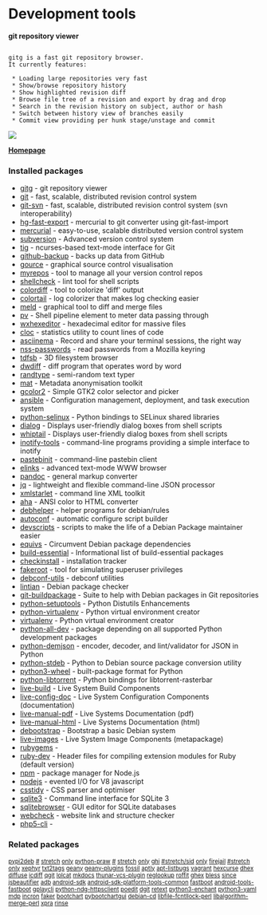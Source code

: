 # Development tools

__git repository viewer__

```

gitg is a fast git repository browser.
It currently features:

 * Loading large repositories very fast
 * Show/browse repository history
 * Show highlighted revision diff
 * Browse file tree of a revision and export by drag and drop
 * Search in the revision history on subject, author or hash
 * Switch between history view of branches easily
 * Commit view providing per hunk stage/unstage and commit

```

![](https://screenshots.debian.net/thumbnail/gitg/)


 **[Homepage](https://live.gnome.org/Gitg)**

### Installed packages

* [gitg](https://packages.debian.org/jessie/gitg) - git repository viewer
* [git](https://packages.debian.org/jessie/git) - fast, scalable, distributed revision control system
* [git-svn](https://packages.debian.org/jessie/git-svn) - fast, scalable, distributed revision control system (svn interoperability)
* [hg-fast-export](https://packages.debian.org/jessie/hg-fast-export) - mercurial to git converter using git-fast-import
* [mercurial](https://packages.debian.org/jessie/mercurial) - easy-to-use, scalable distributed version control system
* [subversion](https://packages.debian.org/jessie/subversion) - Advanced version control system
* [tig](https://packages.debian.org/jessie/tig) - ncurses-based text-mode interface for Git
* [github-backup](https://packages.debian.org/jessie/github-backup) - backs up data from GitHub
* [gource](https://packages.debian.org/jessie/gource) - graphical source control visualisation
* [myrepos](https://packages.debian.org/jessie/myrepos) - tool to manage all your version control repos
* [shellcheck](https://packages.debian.org/jessie/shellcheck) - lint tool for shell scripts
* [colordiff](https://packages.debian.org/jessie/colordiff) - tool to colorize 'diff' output
* [colortail](https://packages.debian.org/jessie/colortail) - log colorizer that makes log checking easier
* [meld](https://packages.debian.org/jessie/meld) - graphical tool to diff and merge files
* [pv](https://packages.debian.org/jessie/pv) - Shell pipeline element to meter data passing through
* [wxhexeditor](https://packages.debian.org/jessie/wxhexeditor) - hexadecimal editor for massive files
* [cloc](https://packages.debian.org/jessie/cloc) - statistics utility to count lines of code
* [asciinema](https://packages.debian.org/jessie/asciinema) - Record and share your terminal sessions, the right way
* [nss-passwords](https://packages.debian.org/jessie/nss-passwords) - read passwords from a Mozilla keyring
* [tdfsb](https://packages.debian.org/jessie/tdfsb) - 3D filesystem browser
* [dwdiff](https://packages.debian.org/jessie/dwdiff) - diff program that operates word by word
* [randtype](https://packages.debian.org/jessie/randtype) - semi-random text typer
* [mat](https://packages.debian.org/jessie/mat) - Metadata anonymisation toolkit
* [gcolor2](https://packages.debian.org/jessie/gcolor2) - Simple GTK2 color selector and picker
* [ansible](https://packages.debian.org/jessie/ansible) - Configuration management, deployment, and task execution system
* [python-selinux](https://packages.debian.org/jessie/python-selinux) - Python bindings to SELinux shared libraries
* [dialog](https://packages.debian.org/jessie/dialog) - Displays user-friendly dialog boxes from shell scripts
* [whiptail](https://packages.debian.org/jessie/whiptail) - Displays user-friendly dialog boxes from shell scripts
* [inotify-tools](https://packages.debian.org/jessie/inotify-tools) - command-line programs providing a simple interface to inotify
* [pastebinit](https://packages.debian.org/jessie/pastebinit) - command-line pastebin client
* [elinks](https://packages.debian.org/jessie/elinks) - advanced text-mode WWW browser
* [pandoc](https://packages.debian.org/jessie/pandoc) - general markup converter
* [jq](https://packages.debian.org/jessie/jq) - lightweight and flexible command-line JSON processor
* [xmlstarlet](https://packages.debian.org/jessie/xmlstarlet) - command line XML toolkit
* [aha](https://packages.debian.org/jessie/aha) - ANSI color to HTML converter
* [debhelper](https://packages.debian.org/jessie/debhelper) - helper programs for debian/rules
* [autoconf](https://packages.debian.org/jessie/autoconf) - automatic configure script builder
* [devscripts](https://packages.debian.org/jessie/devscripts) - scripts to make the life of a Debian Package maintainer easier
* [equivs](https://packages.debian.org/jessie/equivs) - Circumvent Debian package dependencies
* [build-essential](https://packages.debian.org/jessie/build-essential) - Informational list of build-essential packages
* [checkinstall](https://packages.debian.org/jessie/checkinstall) - installation tracker
* [fakeroot](https://packages.debian.org/jessie/fakeroot) - tool for simulating superuser privileges
* [debconf-utils](https://packages.debian.org/jessie/debconf-utils) - debconf utilities
* [lintian](https://packages.debian.org/jessie/lintian) - Debian package checker
* [git-buildpackage](https://packages.debian.org/jessie/git-buildpackage) - Suite to help with Debian packages in Git repositories
* [python-setuptools](https://packages.debian.org/jessie/python-setuptools) - Python Distutils Enhancements
* [python-virtualenv](https://packages.debian.org/jessie/python-virtualenv) - Python virtual environment creator
* [virtualenv](https://packages.debian.org/jessie/virtualenv) - Python virtual environment creator
* [python-all-dev](https://packages.debian.org/jessie/python-all-dev) - package depending on all supported Python development packages
* [python-demjson](https://packages.debian.org/jessie/python-demjson) - encoder, decoder, and lint/validator for JSON in Python
* [python-stdeb](https://packages.debian.org/jessie/python-stdeb) - Python to Debian source package conversion utility
* [python3-wheel](https://packages.debian.org/jessie/python3-wheel) - built-package format for Python
* [python-libtorrent](https://packages.debian.org/jessie/python-libtorrent) - Python bindings for libtorrent-rasterbar
* [live-build](https://packages.debian.org/jessie/live-build) - Live System Build Components
* [live-config-doc](https://packages.debian.org/jessie/live-config-doc) - Live System Configuration Components (documentation)
* [live-manual-pdf](https://packages.debian.org/jessie/live-manual-pdf) - Live Systems Documentation (pdf)
* [live-manual-html](https://packages.debian.org/jessie/live-manual-html) - Live Systems Documentation (html)
* [debootstrap](https://packages.debian.org/jessie/debootstrap) - Bootstrap a basic Debian system
* [live-images](https://packages.debian.org/jessie/live-images) - Live System Image Components (metapackage)
* [rubygems](https://packages.debian.org/jessie/rubygems) - 
* [ruby-dev](https://packages.debian.org/jessie/ruby-dev) - Header files for compiling extension modules for Ruby (default version)
* [npm](https://packages.debian.org/jessie/npm) - package manager for Node.js
* [nodejs](https://packages.debian.org/jessie/nodejs) - evented I/O for V8 javascript
* [csstidy](https://packages.debian.org/jessie/csstidy) - CSS parser and optimiser
* [sqlite3](https://packages.debian.org/jessie/sqlite3) - Command line interface for SQLite 3
* [sqlitebrowser](https://packages.debian.org/jessie/sqlitebrowser) - GUI editor for SQLite databases
* [webcheck](https://packages.debian.org/jessie/webcheck) - website link and structure checker
* [php5-cli](https://packages.debian.org/jessie/php5-cli) - 

### Related packages

<sub> [pypi2deb](https://packages.debian.org/jessie/pypi2deb) [#](https://packages.debian.org/jessie/#) [stretch](https://packages.debian.org/jessie/stretch) [only](https://packages.debian.org/jessie/only) [python-praw](https://packages.debian.org/jessie/python-praw) [#](https://packages.debian.org/jessie/#) [stretch](https://packages.debian.org/jessie/stretch) [only](https://packages.debian.org/jessie/only) [ghi](https://packages.debian.org/jessie/ghi) [#stretch/sid](https://packages.debian.org/jessie/#stretch/sid) [only](https://packages.debian.org/jessie/only) [firejail](https://packages.debian.org/jessie/firejail) [#stretch](https://packages.debian.org/jessie/#stretch) [only](https://packages.debian.org/jessie/only) [xephyr](https://packages.debian.org/jessie/xephyr) [txt2tags](https://packages.debian.org/jessie/txt2tags) [geany](https://packages.debian.org/jessie/geany) [geany-plugins](https://packages.debian.org/jessie/geany-plugins) [fossil](https://packages.debian.org/jessie/fossil) [aptly](https://packages.debian.org/jessie/aptly) [apt-listbugs](https://packages.debian.org/jessie/apt-listbugs) [vagrant](https://packages.debian.org/jessie/vagrant) [hexcurse](https://packages.debian.org/jessie/hexcurse) [dhex](https://packages.debian.org/jessie/dhex) [diffuse](https://packages.debian.org/jessie/diffuse) [icdiff](https://packages.debian.org/jessie/icdiff) [qgit](https://packages.debian.org/jessie/qgit) [lolcat](https://packages.debian.org/jessie/lolcat) [mkdocs](https://packages.debian.org/jessie/mkdocs) [thunar-vcs-plugin](https://packages.debian.org/jessie/thunar-vcs-plugin) [reglookup](https://packages.debian.org/jessie/reglookup) [roffit](https://packages.debian.org/jessie/roffit) [ghex](https://packages.debian.org/jessie/ghex) [bless](https://packages.debian.org/jessie/bless) [since](https://packages.debian.org/jessie/since) [jsbeautifier](https://packages.debian.org/jessie/jsbeautifier) [adb](https://packages.debian.org/jessie/adb) [android-sdk](https://packages.debian.org/jessie/android-sdk) [android-sdk-platform-tools-common](https://packages.debian.org/jessie/android-sdk-platform-tools-common) [fastboot](https://packages.debian.org/jessie/fastboot) [android-tools-fastboot](https://packages.debian.org/jessie/android-tools-fastboot) [gplaycli](https://packages.debian.org/jessie/gplaycli) [python-ndg-httpsclient](https://packages.debian.org/jessie/python-ndg-httpsclient) [poedit](https://packages.debian.org/jessie/poedit) [dgit](https://packages.debian.org/jessie/dgit) [retext](https://packages.debian.org/jessie/retext) [python3-enchant](https://packages.debian.org/jessie/python3-enchant) [python3-yaml](https://packages.debian.org/jessie/python3-yaml) [mdp](https://packages.debian.org/jessie/mdp) [incron](https://packages.debian.org/jessie/incron) [faker](https://packages.debian.org/jessie/faker) [bootchart](https://packages.debian.org/jessie/bootchart) [pybootchartgui](https://packages.debian.org/jessie/pybootchartgui) [debian-cd](https://packages.debian.org/jessie/debian-cd) [libfile-fcntllock-perl](https://packages.debian.org/jessie/libfile-fcntllock-perl) [libalgorithm-merge-perl](https://packages.debian.org/jessie/libalgorithm-merge-perl) [xpra](https://packages.debian.org/jessie/xpra) [rinse](https://packages.debian.org/jessie/rinse)  </sub>
